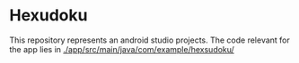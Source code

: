 # Hexudoku

This repository represents an android studio projects. The code relevant for the app lies in [./app/src/main/java/com/example/hexsudoku/](./app/src/main/java/com/example/hexsudoku/)
